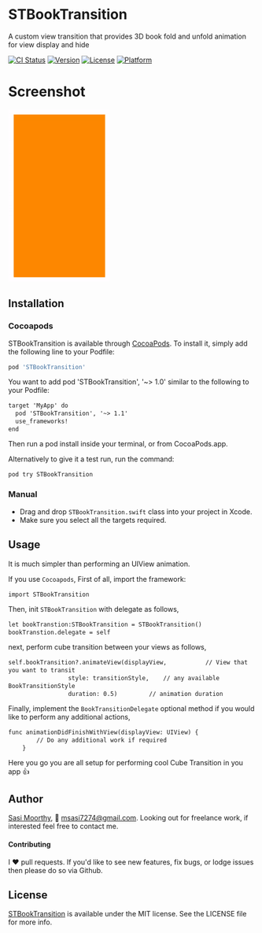 # STBookTransition
A custom view transition that provides 3D book fold and unfold animation for view display and hide

[![CI Status](http://img.shields.io/travis/Sa74/STCubeTransition.svg?style=flat)](https://travis-ci.org/Sa74/STBookTransition)
[![Version](https://img.shields.io/cocoapods/v/STCubeTransition.svg?style=flat)](http://cocoapods.org/pods/STBookTransition)
[![License](https://img.shields.io/cocoapods/l/STCubeTransition.svg?style=flat)](http://cocoapods.org/pods/STBookTransition)
[![Platform](https://img.shields.io/cocoapods/p/STCubeTransition.svg?style=flat)](http://cocoapods.org/pods/STBookTransition)

# Screenshot
![STBookTransition](https://github.com/Sa74/STBookTransition/blob/master/STBookTransition/STBookTransition/screenShot/bookTransition.gif)

## Installation

### Cocoapods
STBookTransition is available through [CocoaPods](http://cocoapods.org). To install
it, simply add the following line to your Podfile:

```ruby
pod 'STBookTransition'
```
You want to add pod 'STBookTransition', '~> 1.0' similar to the following to your Podfile:

```
target 'MyApp' do
  pod 'STBookTransition', '~> 1.1'
  use_frameworks!
end
```
Then run a pod install inside your terminal, or from CocoaPods.app.

Alternatively to give it a test run, run the command:

```
pod try STBookTransition
```
### Manual
- Drag and drop `STBookTransition.swift` class into your project in Xcode.
- Make sure you select all the targets required.

## Usage

It is much simpler than performing an UIView animation. 

If you use `Cocoapods`, First of all, import the framework:

```
import STBookTransition
```

Then, init `STBookTransition` with delegate as follows,

```
let bookTranstion:STBookTransition = STBookTransition()
bookTranstion.delegate = self
```

next, perform cube transition between your views as follows,

```
self.bookTransition?.animateView(displayView, 			// View that you want to transit
				 style: transitionStyle, 	// any available BookTransitionStyle
				 duration: 0.5)			// animation duration
```

Finally, implement the `BookTransitionDelegate` optional method if you would like to perform any additional actions,

```
func animationDidFinishWithView(displayView: UIView) {
        // Do any additional work if required
    }
```

Here you go you are all setup for performing cool Cube Transition in you app 👍

## Author

[Sasi Moorthy](https://twitter.com/Sasi3726), 📧 msasi7274@gmail.com. Looking out for freelance work, if interested feel free to contact me.

#### Contributing
I :heart: pull requests. If you'd like to see new features, fix bugs, or lodge
issues then please do so via Github.


## License

[STBookTransition](https://cocoapods.org/pods/STBookTransition) is available under the MIT license. See the LICENSE file for more info.
